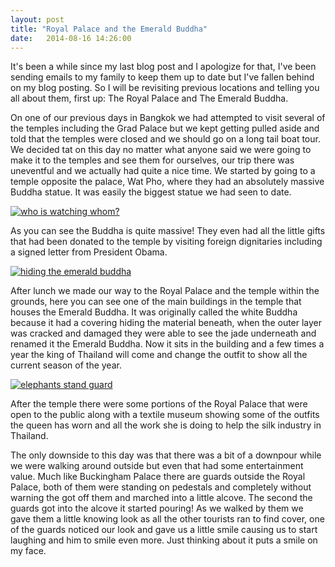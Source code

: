 ```yaml
---
layout: post
title: "Royal Palace and the Emerald Buddha"
date:   2014-08-16 14:26:00
---
```


It's been a while since my last blog post and I apologize for that, I've been sending emails to my family to keep them up to date but I've fallen behind on my blog posting. So I will be revisiting previous locations and telling you all about them, first up: The Royal Palace and The Emerald Buddha.

<!--more-->

On one of our previous days in Bangkok we had attempted to visit several of the temples including the Grad Palace but we kept getting pulled aside and told that the temples were closed and we should go on a long tail boat tour. We decided tat on this day no matter what anyone said we were going to make it to the temples and see them for ourselves, our trip there was uneventful and we actually had quite a nice time. We started by going to a temple opposite the palace, Wat Pho, where they had an absolutely massive Buddha statue. It was easily the biggest statue we had seen to date.

[![who is watching whom?](http://i.imgur.com/4g7RwCzl.jpg)](http://i.imgur.com/4g7RwCz.jpg)

As you can see the Buddha is quite massive! They even had all the little gifts that had been donated to the temple by visiting foreign dignitaries including a signed letter from President Obama.

[![hiding the emerald buddha](http://i.imgur.com/8AFHZlcl.jpg)](http://i.imgur.com/8AFHZlc.jpg)

After lunch we made our way to the Royal Palace and the temple within the grounds, here you can see one of the main buildings in the temple that houses the Emerald Buddha. It was originally called the white Buddha because it had a covering hiding the material beneath, when the outer layer was cracked and damaged they were able to see the jade underneath and renamed it the Emerald Buddha. Now it sits in the building and a few times a year the king of Thailand will come and change the outfit to show all the current season of the year.

[![elephants stand guard](http://i.imgur.com/CwunoEkl.jpg)](http://i.imgur.com/CwunoEk.jpg)

After the temple there were some portions of the Royal Palace that were open to the public along with a textile museum showing some of the outfits the queen has worn and all the work she is doing to help the silk industry in Thailand.

The only downside to this day was that there was a bit of a downpour while we were walking around outside but even that had some entertainment value. Much like Buckingham Palace there are guards outside the Royal Palace, both of them were standing on pedestals and completely without warning the got off them and marched into a little alcove. The second the guards got into the alcove it started pouring! As we walked by them we gave them a little knowing look as all the other tourists ran to find cover, one of the guards noticed our look and gave us a little smile causing us to start laughing and him to smile even more. Just thinking about it puts a smile on my face.